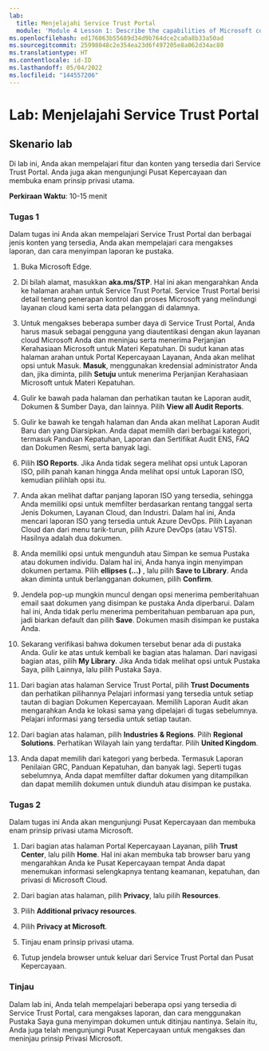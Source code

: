```yaml
---
lab:
  title: Menjelajahi Service Trust Portal
  module: 'Module 4 Lesson 1: Describe the capabilities of Microsoft compliance solutions: Describe the compliance management capabilities of Microsoft'
ms.openlocfilehash: ed176063b55689d34d9b764dce2ca0a8b33a50ad
ms.sourcegitcommit: 25998048c2e354ea23d6f497205e8a062d34ac80
ms.translationtype: HT
ms.contentlocale: id-ID
ms.lasthandoff: 05/04/2022
ms.locfileid: "144557206"
---
```

# <a name="lab-explore-the-service-trust-portal"></a>Lab: Menjelajahi Service Trust Portal

## <a name="lab-scenario"></a>Skenario lab

Di lab ini, Anda akan mempelajari fitur dan konten yang tersedia dari Service Trust Portal. Anda juga akan mengunjungi Pusat Kepercayaan dan membuka enam prinsip privasi utama.

**Perkiraan Waktu**: 10-15 menit

### <a name="task-1"></a>Tugas 1

Dalam tugas ini Anda akan mempelajari Service Trust Portal dan berbagai jenis konten yang tersedia, Anda akan mempelajari cara mengakses laporan, dan cara menyimpan laporan ke pustaka.

1. Buka Microsoft Edge.

1. Di bilah alamat, masukkan **aka.ms/STP**.  Hal ini akan mengarahkan Anda ke halaman arahan untuk Service Trust Portal. Service Trust Portal berisi detail tentang penerapan kontrol dan proses Microsoft yang melindungi layanan cloud kami serta data pelanggan di dalamnya.

1. Untuk mengakses beberapa sumber daya di Service Trust Portal, Anda harus masuk sebagai pengguna yang diautentikasi dengan akun layanan cloud Microsoft Anda dan meninjau serta menerima Perjanjian Kerahasiaan Microsoft untuk Materi Kepatuhan. Di sudut kanan atas halaman arahan untuk Portal Kepercayaan Layanan, Anda akan melihat opsi untuk Masuk.  **Masuk**, menggunakan kredensial administrator Anda dan, jika diminta, pilih **Setuju** untuk menerima Perjanjian Kerahasiaan Microsoft untuk Materi Kepatuhan.

1. Gulir ke bawah pada halaman dan perhatikan tautan ke Laporan audit, Dokumen & Sumber Daya, dan lainnya.  Pilih **View all Audit Reports**.

1. Gulir ke bawah ke tengah halaman dan Anda akan melihat Laporan Audit Baru dan yang Diarsipkan.  Anda dapat memilih dari berbagai kategori, termasuk Panduan Kepatuhan, Laporan dan Sertifikat Audit ENS, FAQ dan Dokumen Resmi, serta banyak lagi.

1. Pilih **ISO Reports**.  Jika Anda tidak segera melihat opsi untuk Laporan ISO, pilih panah kanan hingga Anda melihat opsi untuk Laporan ISO, kemudian pilihlah opsi itu.

1. Anda akan melihat daftar panjang laporan ISO yang tersedia, sehingga Anda memiliki opsi untuk memfilter berdasarkan rentang tanggal serta Jenis Dokumen, Layanan Cloud, dan Industri.  Dalam hal ini, Anda mencari laporan ISO yang tersedia untuk Azure DevOps.  Pilih Layanan Cloud dan dari menu tarik-turun, pilih Azure DevOps (atau VSTS).  Hasilnya adalah dua dokumen.

1. Anda memiliki opsi untuk mengunduh atau Simpan ke semua Pustaka atau dokumen individu.  Dalam hal ini, Anda hanya ingin menyimpan dokumen pertama.  Pilih **ellipses (…)** , lalu pilih **Save to Library**.  Anda akan diminta untuk berlangganan dokumen, pilih **Confirm**.

1. Jendela pop-up mungkin muncul dengan opsi menerima pemberitahuan email saat dokumen yang disimpan ke pustaka Anda diperbarui.  Dalam hal ini, Anda tidak perlu menerima pemberitahuan pembaruan apa pun, jadi biarkan default dan pilih **Save**.  Dokumen masih disimpan ke pustaka Anda.

1. Sekarang verifikasi bahwa dokumen tersebut benar ada di pustaka Anda. Gulir ke atas untuk kembali ke bagian atas halaman.  Dari navigasi bagian atas, pilih **My Library**.  Jika Anda tidak melihat opsi untuk Pustaka Saya, pilih Lainnya, lalu pilih Pustaka Saya.

1. Dari bagian atas halaman Service Trust Portal, pilih **Trust Documents** dan perhatikan pilihannya Pelajari informasi yang tersedia untuk setiap tautan di bagian Dokumen Kepercayaan. Memilih Laporan Audit akan mengarahkan Anda ke lokasi sama yang dipelajari di tugas sebelumnya.  Pelajari informasi yang tersedia untuk setiap tautan.

1. Dari bagian atas halaman, pilih **Industries & Regions**.  Pilih **Regional Solutions**. Perhatikan Wilayah lain yang terdaftar.  Pilih **United Kingdom**.  

1. Anda dapat memilih dari kategori yang berbeda.  Termasuk Laporan Penilaian GRC, Panduan Kepatuhan, dan banyak lagi.  Seperti tugas sebelumnya, Anda dapat memfilter daftar dokumen yang ditampilkan dan dapat memilih dokumen untuk diunduh atau disimpan ke pustaka.

### <a name="task-2"></a>Tugas 2

Dalam tugas ini Anda akan mengunjungi Pusat Kepercayaan dan membuka enam prinsip privasi utama Microsoft.

1. Dari bagian atas halaman Portal Kepercayaan Layanan, pilih **Trust Center**, lalu pilih **Home**. Hal ini akan membuka tab browser baru yang mengarahkan Anda ke Pusat Kepercayaan tempat Anda dapat menemukan informasi selengkapnya tentang keamanan, kepatuhan, dan privasi di Microsoft Cloud.

1. Dari bagian atas halaman, pilih **Privacy**, lalu pilih **Resources**.

1. Pilih **Additional privacy resources**.

1. Pilih **Privacy at Microsoft**.

1. Tinjau enam prinsip privasi utama.

1. Tutup jendela browser untuk keluar dari Service Trust Portal dan Pusat Kepercayaan.

### <a name="review"></a>Tinjau

Dalam lab ini, Anda telah mempelajari beberapa opsi yang tersedia di Service Trust Portal, cara mengakses laporan, dan cara menggunakan Pustaka Saya guna menyimpan dokumen untuk ditinjau nantinya.  Selain itu, Anda juga telah mengunjungi Pusat Kepercayaan untuk mengakses dan meninjau prinsip Privasi Microsoft.
